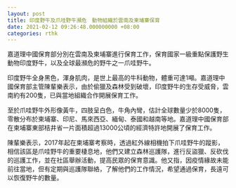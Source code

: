 ```yaml
---
layout: post
title: 印度野牛及爪哇野牛瀕危　動物組織於雲南及柬埔寨保育
date: 2021-02-12 09:26:48.000000000 +08:00
categories: rthk
---
```


嘉道理中國保育部分別在雲南及柬埔寨進行保育工作，保育國家一級重點保護野生動物印度野牛，以及全球最瀕危的野牛之一爪哇野牛。

印度野牛全身黑色，渾身肌肉，是世上最高的牛科動物，體重可達1噸。嘉道理中國保育部主管陳輩樂表示，由於偷獵及森林受到破壞，印度野牛的生存受威脅，雲南約有200隻，已與當地組織合作開展保育工作。

至於爪哇野牛外形像黃牛，四肢呈白色，牛角內彎，估計全球數量少於8000隻，零散分布於柬埔寨、印尼、馬來西亞、緬甸、泰國和越南等地。嘉道理中國保育部在柬埔寨東部桔井省一片面積超過13000公頃的經濟特許地開展了保育工作。

陳輩樂表示，2017年起在柬埔寨考察時，透過紅外線相機拍下爪哇野牛的蹤影，相信該區是爪哇野牛的重要棲息地，他們又建立森林巡護隊，進行反盜獵、反砍伐的巡護工作，並在社區舉辦活動，提高民眾的保育意識。他又指，因疫情緣故未能前往當地，但有定期與巡護隊聯絡，了解他們的工作情況，希望通過保育，長遠可以恢復野牛的數量。
